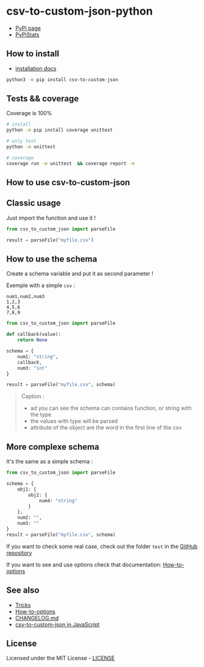 # csv-to-custom-json-python

- [PyPi page](https://pypi.org/project/csv-to-custom-json/)
- [PyPiStats](https://pypistats.org/packages/csv-to-custom-json)

## How to install

- [installation docs](./docs/How-to-install.md)

```sh
python3 -m pip install csv-to-custom-json
```

## Tests && coverage

Coverage is 100%

```sh
# install
python -m pip install coverage unittest

# only test
python -m unittest

# coverage
coverage run -m unittest  && coverage report -m
```

## How to use csv-to-custom-json

## Classic usage

Just import the function and use it !

```python
from csv_to_custom_json import parseFile

result = parseFile("myfile.csv")
```

## How to use the schema

Create a schema variable and put it as second parameter !

Exemple with a simple `csv` :

```csv
num1,num2,num3
1,2,3
4,5,6
7,8,9
```

```python
from csv_to_custom_json import parseFile

def callback(value):
    return None

schema = {
    num1: "string",
    callback,
    num3: "int"
}

result = parseFile("myfile.csv", schema)
```

> Caption :
>
> - ad you can see the schema can contains function, or string with the type
> - the values with type will be parsed
> - attribute of the object are the word in the first line of the csv

## More complexe schema

It's the same as a simple schema :

```python
from csv_to_custom_json import parseFile

schema = {
    obj1: {
        obj2: {
            num4: "string"
        }
    },
    num2: "",
    num3: ""
}
result = parseFile("myfile.csv", schema)
```

If you want to check some real case, check out the folder `test` in the [GitHub repository](https://github.com/Its-Just-Nans/csv-to-custom-json-python)

If you want to see and use options check that documentation: [How-to-options](./docs/How-to-options.md)

## See also

- [Tricks](./docs/How-to-know-more.md)
- [How-to-options](./docs/How-to-options.md)
- [CHANGELOG.md](./CHANGELOG.md)
- [csv-to-custom-json in JavaScript](https://github.com/Its-Just-Nans/csv-to-custom-json)

## License

Licensed under the MIT License - [LICENSE](LICENSE)
